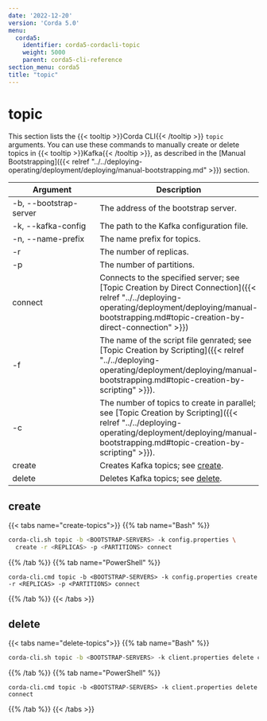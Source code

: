 ```yaml
---
date: '2022-12-20'
version: 'Corda 5.0'
menu:
  corda5:
    identifier: corda5-cordacli-topic
    weight: 5000
    parent: corda5-cli-reference
section_menu: corda5
title: "topic"
---
```

# topic
This section lists the {{< tooltip >}}Corda CLI{{< /tooltip >}} `topic` arguments. You can use these commands to manually create or delete topics in {{< tooltip >}}Kafka{{< /tooltip >}}, as described in the [Manual Bootstrapping]({{< relref "../../deploying-operating/deployment/deploying/manual-bootstrapping.md" >}}) section.

| <div style="width:160px">Argument</div> | Description                                                                                                                                                       |
| --------------------------------------- | ----------------------------------------------------------------------------------------------------------------------------------------------------------------- |
| -b, \-\-bootstrap-server                | The address of the bootstrap server.                                                                                                                              |
| -k, \-\-kafka-config                    | The path to the Kafka configuration file.                                                                                                                         |
| -n, \-\-name-prefix                     | The name prefix for topics.                                                                                                                                       |
| -r                                      | The number of replicas.                                                                                                                                           |
| -p                                      | The number of partitions.                                                                                                                                         |
| connect                                 | Connects to the specified server; see [Topic Creation by Direct Connection]({{< relref "../../deploying-operating/deployment/deploying/manual-bootstrapping.md#topic-creation-by-direct-connection" >}}) |
| -f                                      | The name of the script file genrated; see [Topic Creation by Scripting]({{< relref "../../deploying-operating/deployment/deploying/manual-bootstrapping.md#topic-creation-by-scripting" >}}).            |
| -c                                      | The number of topics to create in parallel; see [Topic Creation by Scripting]({{< relref "../../deploying-operating/deployment/deploying/manual-bootstrapping.md#topic-creation-by-scripting" >}}).      |
| create                                  | Creates Kafka topics; see [create](#create).                                                                                                                      |
| delete                                  | Deletes Kafka topics; see [delete](#delete).                                                                                                                      |

## create

{{< tabs name="create-topics">}}
{{% tab name="Bash" %}}
```sh
corda-cli.sh topic -b <BOOTSTRAP-SERVERS> -k config.properties \
  create -r <REPLICAS> -p <PARTITIONS> connect
```
{{% /tab %}}
{{% tab name="PowerShell" %}}
```shell
corda-cli.cmd topic -b <BOOTSTRAP-SERVERS> -k config.properties create -r <REPLICAS> -p <PARTITIONS> connect
```
{{% /tab %}}
{{< /tabs >}}

## delete

{{< tabs name="delete-topics">}}
{{% tab name="Bash" %}}
```sh
corda-cli.sh topic -b <BOOTSTRAP-SERVERS> -k client.properties delete connect
```
{{% /tab %}}
{{% tab name="PowerShell" %}}
```shell
corda-cli.cmd topic -b <BOOTSTRAP-SERVERS> -k client.properties delete connect
```
{{% /tab %}}
{{< /tabs >}}

